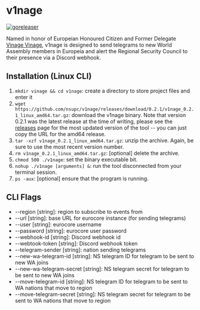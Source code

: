 # v1nage

[![goreleaser](https://github.com/nsupc/v1nage/actions/workflows/release.yml/badge.svg)](https://github.com/nsupc/v1nage/actions/workflows/release.yml)

Named in honor of Europeian Honoured Citizen and Former Delegate [Vinage Vinage](https://www.nationstates.net/page=boneyard?nation=delegate_vinage), v1nage is designed to send telegrams to new World Assembly members in Europeia and alert the Regional Security Council to their presence via a Discord webhook.

## Installation (Linux CLI)

1. `mkdir vinage && cd v1nage`: create a directory to store project files and enter it
2. `wget https://github.com/nsupc/v1nage/releases/download/0.2.1/v1nage_0.2.1_linux_amd64.tar.gz`: download the v1nage binary. Note that version 0.2.1 was the latest release at the time of writing, please see the [releases](https://github.com/nsupc/v1nage/releases) page for the most updated version of the tool -- you can just copy the URL for the amd64 release.
3. `tar -xzf v1nage_0.2.1_linux_amd64.tar.gz`: unzip the archive. Again, be sure to use the most recent version number.
4. `rm v1nage_0.2.1_linux_amd64.tar.gz`: [optional] delete the archive.
5. `chmod 500 ./v1nage`: set the binary executable bit.
6. `nohup ./v1nage [arguments] &`: run the tool disconnected from your terminal session.
7. `ps -aux`: [optional] ensure that the program is running.

## CLI Flags

- --region [string]: region to subscribe to events from
- --url [string]: base URL for eurocore instance (for sending telegrams)
- --user [string]: eurocore username
- --password [string]: eurocore user password
- --webhook-id [string]: Discord webhook id
- --webtook-token [string]: Discord webhook token
- --telegram-sender [string]: nation sending telegrams
- --new-wa-telegram-id [string]: NS telegram ID for telegram to be sent to new WA joins
- --new-wa-telegram-secret [string]: NS telegram secret for telegram to be sent to new WA joins
- --move-telegram-id [string]: NS telegram ID for telegram to be sent to WA nations that move to region
- --move-telegram-secret [string]: NS telegram secret for telegram to be sent to WA nations that move to region
